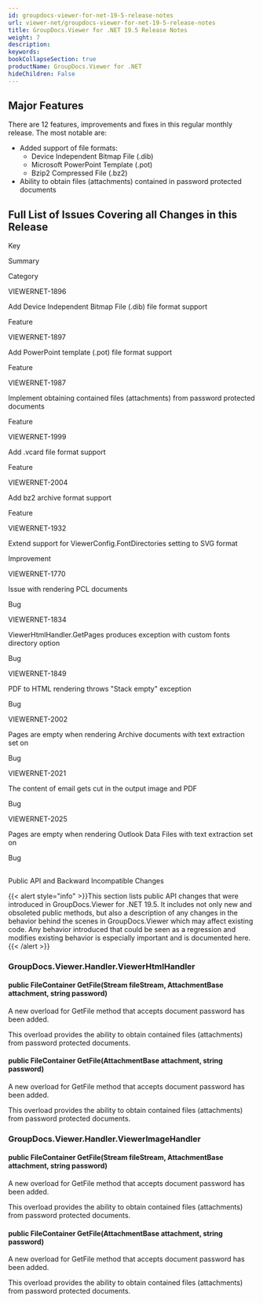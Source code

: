 ```yaml
---
id: groupdocs-viewer-for-net-19-5-release-notes
url: viewer-net/groupdocs-viewer-for-net-19-5-release-notes
title: GroupDocs.Viewer for .NET 19.5 Release Notes
weight: 7
description: 
keywords: 
bookCollapseSection: true
productName: GroupDocs.Viewer for .NET
hideChildren: False
---
```

## Major Features

There are 12 features, improvements and fixes in this regular monthly release. The most notable are:

*   Added support of file formats:
    *   Device Independent Bitmap File (.dib)
    *   Microsoft PowerPoint Template (.pot) 
    *   Bzip2 Compressed File (.bz2)
*   Ability to obtain files (attachments) contained in password protected documents

## Full List of Issues Covering all Changes in this Release

Key

Summary

Category

VIEWERNET-1896

Add Device Independent Bitmap File (.dib) file format support

Feature

VIEWERNET-1897

Add PowerPoint template (.pot) file format support

Feature

VIEWERNET-1987

Implement obtaining contained files (attachments) from password protected documents

Feature

VIEWERNET-1999

Add .vcard file format support

Feature

VIEWERNET-2004

Add bz2 archive format support

Feature

VIEWERNET-1932

Extend support for ViewerConfig.FontDirectories setting to SVG format

Improvement

VIEWERNET-1770

Issue with rendering PCL documents

Bug

VIEWERNET-1834

ViewerHtmlHandler.GetPages produces exception with custom fonts directory option

Bug

VIEWERNET-1849

PDF to HTML rendering throws "Stack empty" exception

Bug

VIEWERNET-2002

Pages are empty when rendering Archive documents with text extraction set on

Bug

VIEWERNET-2021

The content of email gets cut in the output image and PDF

Bug

VIEWERNET-2025

Pages are empty when rendering Outlook Data Files with text extraction set on

Bug

##   
Public API and Backward Incompatible Changes

{{< alert style="info" >}}This section lists public API changes that were introduced in GroupDocs.Viewer for .NET 19.5. It includes not only new and obsoleted public methods, but also a description of any changes in the behavior behind the scenes in GroupDocs.Viewer which may affect existing code. Any behavior introduced that could be seen as a regression and modifies existing behavior is especially important and is documented here.{{< /alert >}}

### GroupDocs.Viewer.Handler.ViewerHtmlHandler

#### public FileContainer GetFile(Stream fileStream, AttachmentBase attachment, string password)

A new overload for GetFile method that accepts document password has been added.

This overload provides the ability to obtain contained files (attachments) from password protected documents.

#### public FileContainer GetFile(AttachmentBase attachment, string password)

A new overload for GetFile method that accepts document password has been added.

This overload provides the ability to obtain contained files (attachments) from password protected documents.

### GroupDocs.Viewer.Handler.ViewerImageHandler

#### public FileContainer GetFile(Stream fileStream, AttachmentBase attachment, string password)

A new overload for GetFile method that accepts document password has been added.

This overload provides the ability to obtain contained files (attachments) from password protected documents.

#### public FileContainer GetFile(AttachmentBase attachment, string password)

A new overload for GetFile method that accepts document password has been added.

This overload provides the ability to obtain contained files (attachments) from password protected documents.
